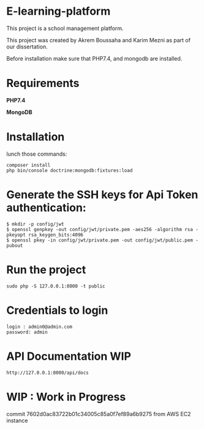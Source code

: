 # E-learning-platform
This project is a school management platform.

This project was created by Akrem Boussaha and Karim Mezni as part of our dissertation. 

Before installation make sure that PHP7.4, and mongodb are installed.

# Requirements

**PHP7.4**

**MongoDB**

# Installation

lunch those commands:

    composer install
    php bin/console doctrine:mongodb:fixtures:load
    
# Generate the SSH keys for Api Token authentication:

    $ mkdir -p config/jwt
    $ openssl genpkey -out config/jwt/private.pem -aes256 -algorithm rsa -pkeyopt rsa_keygen_bits:4096
    $ openssl pkey -in config/jwt/private.pem -out config/jwt/public.pem -pubout
    
# Run the project

    sudo php -S 127.0.0.1:8000 -t public
    
# Credentials to login 

    login : admin0@admin.com
    password: admin
   
    
# API Documentation WIP

    http://127.0.0.1:8000/api/docs 
    
# WIP : Work in Progress

commit 7602d0ac83722b01c34005c85a0f7ef89a6b9275 from AWS EC2 instance 
